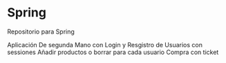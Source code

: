 # Spring
Repositorio para Spring

Aplicación De segunda Mano con Login y Resgistro de Usuarios con sessiones
Añadir productos o borrar para cada usuario
Compra con ticket
